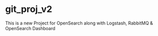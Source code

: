 # git_proj_v2
This is a new Project for OpenSearch along with Logstash, RabbitMQ &amp; OpenSearch Dashboard
